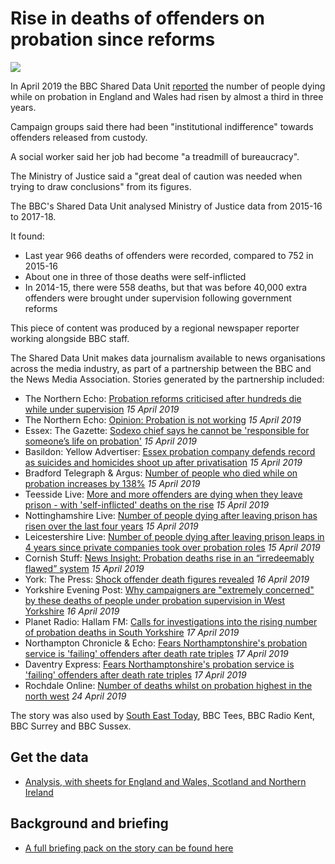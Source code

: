 # Rise in deaths of offenders on probation since reforms

![](https://ichef.bbci.co.uk/news/660/cpsprodpb/662B/production/_104555162_suecapelwithsoncasparattheangelofthenorthin2009courtesyofthecapelfamily.jpg)

In April 2019 the BBC Shared Data Unit [reported](https://www.bbc.co.uk/news/uk-46386117) the number of people dying while on probation in England and Wales had risen by almost a third in three years.

Campaign groups said there had been "institutional indifference" towards offenders released from custody.

A social worker said her job had become "a treadmill of bureaucracy".

The Ministry of Justice said a "great deal of caution was needed when trying to draw conclusions" from its figures.

The BBC's Shared Data Unit analysed Ministry of Justice data from 2015-16 to 2017-18.

It found:

- Last year 966 deaths of offenders were recorded, compared to 752 in 2015-16
- About one in three of those deaths were self-inflicted
- In 2014-15, there were 558 deaths, but that was before 40,000 extra offenders were brought under supervision following government reforms 

This piece of content was produced by a regional newspaper reporter working alongside BBC staff.

The Shared Data Unit makes data journalism available to news organisations across the media industry, as part of a partnership between the BBC and the News Media Association. Stories generated by the partnership included:

* The Northern Echo: [Probation reforms criticised after hundreds die while under supervision](https://www.thenorthernecho.co.uk/news/17573064.probation-reforms-criticised-after-hundreds-die-while-under-supervision/) *15 April 2019*
* The Northern Echo: [Opinion: Probation is not working](https://www.thenorthernecho.co.uk/opinion/17573265.probation-is-not-working/) *15 April 2019*
* Essex: The Gazette: [Sodexo chief says he cannot be 'responsible for someone’s life on probation'](https://www.gazette-news.co.uk/news/17575547.sodexo-chief-says-he-cant-be-responsible-for-someones-life-on-probation/) *15 April 2019*
* Basildon: Yellow Advertiser: [Essex probation company defends record as suicides and homicides shoot up after privatisation](https://www.yellowad.co.uk/article.cfm?id=141535&headline=Essex%20probation%20company%20defends%20record%20as%20suicides%20and%20homicides%20shoot%20up%20after%20privatisation&sectionIs=news&searchyear=2019) *15 April 2019*
* Bradford Telegraph & Argus: [Number of people who died while on probation increases by 138%](https://www.thetelegraphandargus.co.uk/news/17570723.number-of-people-who-died-while-on-probation-increases-by-138/) *15 April 2019*
* Teesside Live: [More and more offenders are dying when they leave prison - with 'self-inflicted' deaths on the rise](https://www.gazettelive.co.uk/news/teesside-news/more-more-offenders-dying-leave-16128718) *15 April 2019*
* Nottinghamshire Live: [Number of people dying after leaving prison has risen over the last four years](https://www.nottinghampost.com/news/uk-world-news/number-people-dying-after-leaving-2738931) *15 April 2019*
* Leicestershire Live: [Number of people dying after leaving prison leaps in 4 years since private companies took over probation roles](https://www.leicestermercury.co.uk/news/uk-world-news/number-people-dying-after-leaving-2738382) *15 April 2019*
* Cornish Stuff: [News Insight: Probation deaths rise in an “irredeemably flawed” system](https://cornishstuff.com/2019/04/15/news-insight-probation-deaths-rise-in-an-irredeemably-flawed-system/) *15 April 2019*
* York: The Press: [Shock offender death figures revealed](https://www.yorkpress.co.uk/news/17574801.number-of-offenders-who-die-while-under-supervision-revealed/) *16 April 2019* 
* Yorkshire Evening Post: [Why campaigners are "extremely concerned" by these deaths of people under probation supervision in West Yorkshire](https://www.yorkshireeveningpost.co.uk/news/crime/why-campaigners-are-extremely-concerned-by-these-deaths-of-people-under-probation-supervision-in-west-yorkshire-1-9715886) *16 April 2019*
* Planet Radio: Hallam FM: [Calls for investigations into the rising number of probation deaths in South Yorkshire](https://planetradio.co.uk/hallam/local/news/calls-for-investigations-into-the-rising-number-of-probation-deaths-in-south-yorkshire/) *17 April 2019* 
* Northampton Chronicle & Echo: [Fears Northamptonshire's probation service is 'failing' offenders after death rate triples](https://www.northamptonchron.co.uk/news/fears-northamptonshire-s-probation-service-is-failing-offenders-after-death-rate-triples-1-8894417) *17 April 2019*
* Daventry Express: [Fears Northamptonshire's probation service is 'failing' offenders after death rate triples](https://www.daventryexpress.co.uk/news/fears-northamptonshire-s-probation-service-is-failing-offenders-after-death-rate-triples-1-8894417) *17 April 2019*
* Rochdale Online: [Number of deaths whilst on probation highest in the north west](https://www.rochdaleonline.co.uk/news-features/2/news-headlines/127359/number-of-deaths-whilst-on-probation-highest-in-the-north-west) *24 April 2019*


The story was also used by [South East Today](https://drive.google.com/file/d/1HF9ublcgvr6GAeMgZRLJVTQ9KAJqBhIV/view?usp=sharing), BBC Tees, BBC Radio Kent, BBC Surrey and BBC Sussex.

## Get the data 

* [Analysis, with sheets for England and Wales, Scotland and Northern Ireland](https://docs.google.com/spreadsheets/d/1Ti4TO1Yz0agguM_BJhluCEFuT4cGNkH3iGrbEW0x1Hs/edit?usp=sharing)

## Background and briefing

* [A full briefing pack on the story can be found here](https://docs.google.com/document/d/13o7pZkKY_dAMdTcLiDwn_YcMAwyZ2xlS-j7Hi5UMsgo/edit?usp=sharing)

